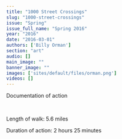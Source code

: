 ```yaml
---
title: "1000 Street Crossings"
slug: "1000-street-crossings"
issue: "Spring"
issue_full_name: "Spring 2016"
year: "2016"
date: "2016-03-01"
authors: ['Billy Orman']
section: "art"
audio: []
main_image: ""
banner_image: ""
images: ['sites/default/files/orman.png']
videos: []
---
```

Documentation of action

  

 Length of walk: 5.6 miles

 Duration of action: 2 hours 25 minutes

